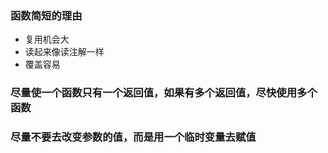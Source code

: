### 函数简短的理由
- 复用机会大
- 读起来像读注解一样
- 覆盖容易

### 尽量使一个函数只有一个返回值，如果有多个返回值，尽快使用多个函数
### 尽量不要去改变参数的值，而是用一个临时变量去赋值